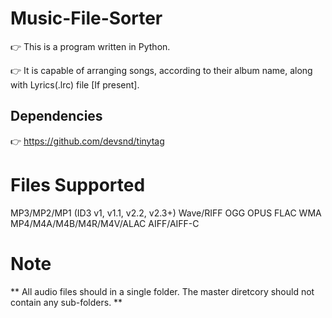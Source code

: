 # Music-File-Sorter

:point_right:  This is a program written in Python.

:point_right:  It is capable of arranging songs, according to their album name, along with Lyrics(.lrc) file [If present].

## Dependencies ##
:point_right: https://github.com/devsnd/tinytag

# Files Supported #
MP3/MP2/MP1 (ID3 v1, v1.1, v2.2, v2.3+)
Wave/RIFF
OGG
OPUS
FLAC
WMA
MP4/M4A/M4B/M4R/M4V/ALAC
AIFF/AIFF-C

# Note #
** All audio files should in a single folder. The master diretcory should not contain any sub-folders. **
